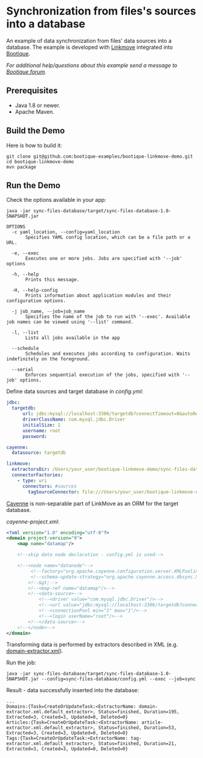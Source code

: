 # Synchronization from files's sources into a database

An example of data synchronization from files' data sources into a database. 
The example is developed with [Linkmove](https://github.com/nhl/link-move) integrated into [Bootique](http://bootique.io).

*For additional help/questions about this example send a message to
[Bootique forum](https://groups.google.com/forum/#!forum/bootique-user).*

## Prerequisites

* Java 1.8 or newer.
* Apache Maven.

## Build the Demo

Here is how to build it:

	git clone git@github.com:bootique-examples/bootique-linkmove-demo.git
	cd bootique-linkmove-demo
	mvn package

## Run the Demo

Check the options available in your app:

    java -jar sync-files-database/target/sync-files-database-1.0-SNAPSHOT.jar

    OPTIONS
      -c yaml_location, --config=yaml_location
           Specifies YAML config location, which can be a file path or a URL.

      -e, --exec
           Executes one or more jobs. Jobs are specified with '--job' options

      -h, --help
           Prints this message.

      -H, --help-config
           Prints information about application modules and their configuration options.

      -j job_name, --job=job_name
           Specifies the name of the job to run with '--exec'. Available job names can be viewed using '--list' command.

      -l, --list
           Lists all jobs available in the app

      --schedule
           Schedules and executes jobs according to configuration. Waits indefinitely on the foreground.

      --serial
           Enforces sequential execution of the jobs, specified with '--job' options.

Define data sources and target database in *config.yml*:
```yaml
jdbc:
  targetdb:
      url: jdbc:mysql://localhost:3306/targetdb?connectTimeout=0&autoReconnect=true
      driverClassName: com.mysql.jdbc.Driver
      initialSize: 1
      username: root
      password:

cayenne:
  datasource: targetdb

linkmove:
  extractorsDir: /Users/your_user/bootique-linkmove-demo/sync-files-database
  connectorFactories:
    - type: uri
      connectors: #sources
        tagSourceConnector: file:///Users/your_user/bootique-linkmove-demo/sync-files-database/tag.csv #use absolute path
```

[Cayenne](https://cayenne.apache.org) is non-separable part of LinkMove as an ORM for the target database.  
  
*cayenne-project.xml*:
```xml       
<?xml version="1.0" encoding="utf-8"?>
<domain project-version="9">
    <map name="datamap"/>

    <!--skip data node declaration - config.yml is used-->

    <!--<node name="datanode"-->
         <!--factory="org.apache.cayenne.configuration.server.XMLPoolingDataSourceFactory"-->
         <!--schema-update-strategy="org.apache.cayenne.access.dbsync.SkipSchemaUpdateStrategy"-->
        <!--&gt;-->
        <!--<map-ref name="datamap"/>-->
        <!--<data-source>-->
            <!--<driver value="com.mysql.jdbc.Driver"/>-->
            <!--<url value="jdbc:mysql://localhost:3306/targetdb?connectTimeout=0&amp;autoReconnect=true"/>-->
            <!--<connectionPool min="1" max="1"/>-->
            <!--<login userName="root"/>-->
        <!--</data-source>-->
    <!--</node>-->
</domain>
```

Transforming data is performed by extractors described in XML (e.g. [domain-extractor.xml](https://github.com/bootique-examples/bootique-linkmove-demo/blob/master/sync-files-database/domain-extractor.xml)). 

Run the job:
    
    java -jar sync-files-database/target/sync-files-database-1.0-SNAPSHOT.jar --config=sync-files-database/config.yml --exec --job=sync

Result - data successfully inserted into the database:

    ...
    Domains:{Task=CreateOrUpdateTask:<ExtractorName: domain-extractor.xml.default_extractor>, Status=finished, Duration=195, Extracted=3, Created=3, Updated=0, Deleted=0}
    Articles:{Task=CreateOrUpdateTask:<ExtractorName: article-extractor.xml.default_extractor>, Status=finished, Duration=53, Extracted=3, Created=3, Updated=0, Deleted=0}
    Tags:{Task=CreateOrUpdateTask:<ExtractorName: tag-extractor.xml.default_extractor>, Status=finished, Duration=21, Extracted=3, Created=3, Updated=0, Deleted=0}
